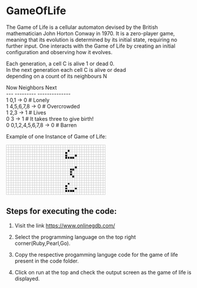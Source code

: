 # GameOfLife
The Game of Life is a cellular automaton devised by the British mathematician John Horton Conway in 1970. It is a zero-player game, meaning that its evolution is determined by its initial state, requiring no further input. One interacts with the Game of Life by creating an initial configuration and observing how it evolves.

Each generation, a cell C is alive 1 or dead 0.\
In the next generation each cell C is alive or dead \
depending on a count of its neighbours N

Now Neighbors           Next\
--- ---------           --------------\
1   0,1             ->  0  # Lonely\
1   4,5,6,7,8       ->  0  # Overcrowded\
1   2,3             ->  1  # Lives\
0   3               ->  1  # It takes three to give birth!\
0   0,1,2,4,5,6,7,8 ->  0  # Barren

Example of one Instance of Game of Life:

![](ZRY1IlT.gif)


## Steps for executing the code:

1. Visit the link https://www.onlinegdb.com/

2. Select the programming language on the top right corner(Ruby,Pearl,Go).

3. Copy the respective progamming languge code for the game of life present in the code folder.

4. Click on run at the top and check the output screen as the game of life is displayed.
